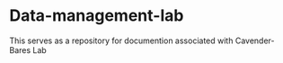 # Data-management-lab
This serves as a repository for documention associated with Cavender-Bares Lab
